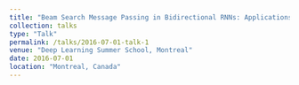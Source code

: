 ```yaml
---
title: "Beam Search Message Passing in Bidirectional RNNs: Applications to Fill-in-the-Blank Image Captioning"
collection: talks
type: "Talk"
permalink: /talks/2016-07-01-talk-1
venue: "Deep Learning Summer School, Montreal"
date: 2016-07-01
location: "Montreal, Canada"
---
```

